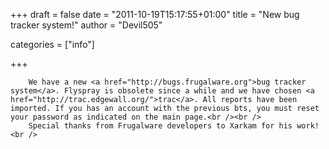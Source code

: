 
+++
draft = false
date = "2011-10-19T15:17:55+01:00"
title = "New bug tracker system!"
author = "Devil505"

categories = ["info"]

+++

        We have a new <a href="http://bugs.frugalware.org">bug tracker system</a>. Flyspray is obsolete since a while and we have chosen <a href="http://trac.edgewall.org/">trac</a>. All reports have been imported. If you has an account with the previous bts, you must reset your password as indicated on the main page.<br /><br />
        Special thanks from Frugalware developers to Xarkam for his work!<br />
            
        